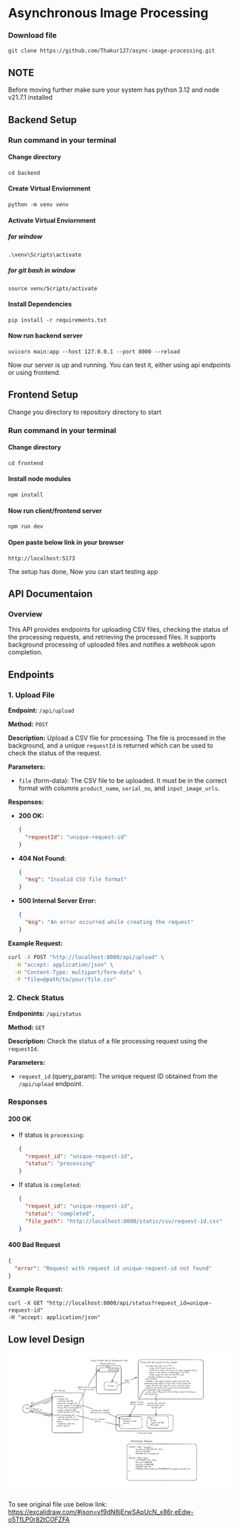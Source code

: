 # Asynchronous Image Processing

### Download file

    git clone https://github.com/Thakur127/async-image-processing.git

## NOTE

Before moving further make sure your system has python 3.12 and node v21.7.1 installed

## Backend Setup

### Run command in your terminal

#### Change directory

    cd backend

#### Create Virtual Enviornment

    python -m venv venv

#### Activate Virtual Enviornment

##### for window

    .\venv\Scripts\activate

##### for git bash in window

    source venv/Scripts/activate

#### Install Dependencies

    pip install -r requirements.txt

#### Now run backend server

    uvicorn main:app --host 127.0.0.1 --port 8000 --reload

Now our server is up and running. You can test it, either using api endpoints or using frontend.

## Frontend Setup

Change you directory to repository directory to start

### Run command in your terminal

#### Change directory

    cd frontend

#### Install node modules

    npm install

#### Now run client/frontend server

    npm run dev

#### Open paste below link in your browser

    http://localhost:5173

The setup has done, Now you can start testing app

## API Documentaion

### Overview

This API provides endpoints for uploading CSV files, checking the status of the processing requests, and retrieving the processed files. It supports background processing of uploaded files and notifies a webhook upon completion.

## Endpoints

### 1. Upload File

**Endpoint:** `/api/upload`

**Method:** `POST`

**Description:** Upload a CSV file for processing. The file is processed in the background, and a unique `requestId` is returned which can be used to check the status of the request.

**Parameters:**

- `file` (form-data): The CSV file to be uploaded. It must be in the correct format with columns `product_name`, `serial_no`, and `input_image_urls`.

**Responses:**

- **200 OK:**
  ```json
  {
    "requestId": "unique-request-id"
  }
  ```
- **404 Not Found:**
  ```json
  {
    "msg": "Invalid CSV file format"
  }
  ```
- **500 Internal Server Error:**
  ```json
  {
    "msg": "An error occurred while creating the request"
  }
  ```

**Example Request:**

```sh
curl -X POST "http://localhost:8000/api/upload" \
  -H "accept: application/json" \
  -H "Content-Type: multipart/form-data" \
  -F "file=@path/to/your/file.csv"

```

### 2. Check Status

**Endponints:** `/api/status`

**Method:** `GET`

**Description:** Check the status of a file processing request using the `requestId`.

**Parameters:**

- `request_id` (query_param): The unique request ID obtained from the `/api/upload` endpoint.

### Responses

#### 200 OK

- If status is `processing`:
  ```json
  {
    "request_id": "unique-request-id",
    "status": "processing"
  }
  ```
- If status is `completed`:
  ```json
  {
    "request_id": "unique-request-id",
    "status": "completed",
    "file_path": "http://localhost:8000/static/csv/request-id.csv"
  }
  ```

#### 400 Bad Request

```json
{
  "error": "Request with request id unique-request-id not found"
}
```

**Example Request:**

```
curl -X GET "http://localhost:8000/api/status?request_id=unique-request-id"
-H "accept: application/json"
```

## Low level Design

![Low level desing](./lld.png)

To see original file use below link:
https://excalidraw.com/#json=vf9dN8jErwSApUcN_x86r,eEdw-o5TfLP0r82tCOFZFA
